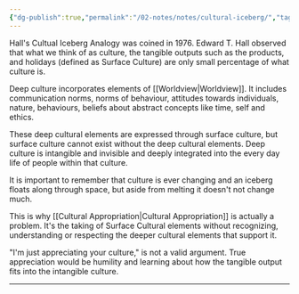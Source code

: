 ```yaml
---
{"dg-publish":true,"permalink":"/02-notes/notes/cultural-iceberg/","tags":["Note"],"created":"2024-02-04T15:23:04.000-04:00","updated":"2024-07-02T11:26:32.475-03:00"}
---
```


Hall's Cultual Iceberg Analogy was coined in 1976. Edward T. Hall observed that what we think of as culture, the tangible outputs such as the products, and holidays (defined as Surface Culture) are only small percentage of what culture is. 

Deep culture incorporates elements of [[Worldview\|Worldview]]. It includes communication norms, norms of behaviour, attitudes towards individuals, nature, behaviours, beliefs about abstract concepts like time, self and ethics. 

These deep cultural elements are expressed through surface culture, but surface culture cannot exist without the deep cultural elements. Deep culture is intangible and invisible and deeply integrated into the every day life of people within that culture. 

It is important to remember that culture is ever changing and an iceberg floats along through space, but aside from melting it doesn't not change much.

This is why [[Cultural Appropriation\|Cultural Appropriation]]  is actually a problem. It's the taking of Surface Cultural elements without recognizing, understanding or respecting the deeper cultural elements that support it.

"I'm just appreciating your culture," is not a valid argument. True appreciation would be humility and learning about how  the tangible output fits into the intangible culture. 



---
